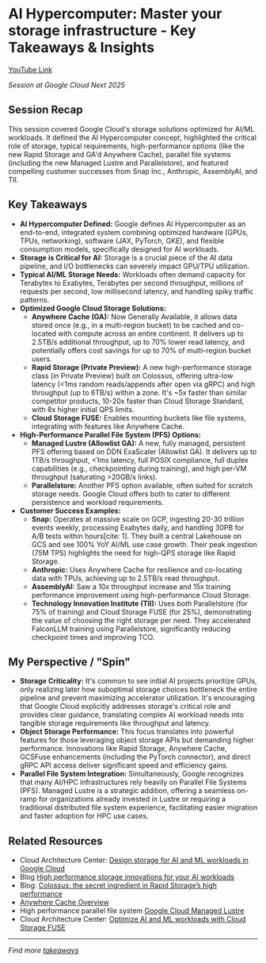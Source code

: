 # AI Hypercomputer: Master your storage infrastructure - Key Takeaways & Insights

[YouTube Link](https://youtu.be/CXwFLE4Eelg?si=NNy_uWDJxqX_Hr3z)

*Session at Google Cloud Next 2025*

## Session Recap
This session covered Google Cloud's storage solutions optimized for AI/ML workloads. It defined the AI Hypercomputer concept, highlighted the critical role of storage, typical requirements, high-performance options (like the new Rapid Storage and GA'd Anywhere Cache), parallel file systems (including the new Managed Lustre and Parallelstore), and featured compelling customer successes from Snap Inc., Anthropic, AssemblyAI, and TII.

## Key Takeaways
* **AI Hypercomputer Defined:** Google defines AI Hypercomputer as an end-to-end, integrated system combining optimized hardware (GPUs, TPUs, networking), software (JAX, PyTorch, GKE), and flexible consumption models, specifically designed for AI workloads.
* **Storage is Critical for AI:** Storage is a crucial piece of the AI data pipeline, and I/O bottlenecks can severely impact GPU/TPU utilization.
* **Typical AI/ML Storage Needs:** Workloads often demand capacity for Terabytes to Exabytes, Terabytes per second throughput, millions of requests per second, low millisecond latency, and handling spiky traffic patterns.
* **Optimized Google Cloud Storage Solutions:**
    * **Anywhere Cache (GA):** Now Generally Available, it allows data stored once (e.g., in a multi-region bucket) to be cached and co-located with compute across an entire continent. It delivers up to 2.5TB/s additional throughput, up to 70% lower read latency, and potentially offers cost savings for up to 70% of multi-region bucket users.
    * **Rapid Storage (Private Preview):** A new high-performance storage class (in Private Preview) built on Colossus, offering ultra-low latency (<1ms random reads/appends after open via gRPC) and high throughput (up to 6TB/s) within a zone. It's ~5x faster than similar competitor products, 10-20x faster than Cloud Storage Standard, with 8x higher initial QPS limits.
    * **Cloud Storage FUSE:** Enables mounting buckets like file systems, integrating with features like Anywhere Cache.
* **High-Performance Parallel File System (PFS) Options:**
    * **Managed Lustre (Allowlist GA):** A new, fully managed, persistent PFS offering based on DDN ExaScaler (Allowlist GA). It delivers up to 1TB/s throughput, <1ms latency, full POSIX compliance, full duplex capabilities (e.g., checkpointing during training), and high per-VM throughput (saturating >20GB/s links).
    * **Parallelstore:** Another PFS option available, often suited for scratch storage needs. Google Cloud offers both to cater to different persistence and workload requirements.
* **Customer Success Examples:**
    * **Snap:** Operates at massive scale on GCP, ingesting 20-30 *trillion* events weekly, processing Exabytes daily, and handling 30PB for A/B tests within hours[cite: 1]. They built a central Lakehouse on GCS and see 100% YoY AI/ML use case growth. Their peak ingestion (75M TPS) highlights the need for high-QPS storage like Rapid Storage.
    * **Anthropic:** Uses Anywhere Cache for resilience and co-locating data with TPUs, achieving up to 2.5TB/s read throughput.
    * **AssemblyAI:** Saw a 10x throughput increase and 15x training performance improvement using high-performance Cloud Storage.
    * **Technology Innovation Institute (TII):** Uses *both* Parallelstore (for 75% of training) and Cloud Storage FUSE (for 25%), demonstrating the value of choosing the right storage per need. They accelerated FalconLLM training using Parallelstore, significantly reducing checkpoint times and improving TCO.

## My Perspective / "Spin"
* **Storage Criticality:** It's common to see initial AI projects prioritize GPUs, only realizing later how suboptimal storage choices bottleneck the entire pipeline and prevent maximizing accelerator utilization. It's encouraging that Google Cloud explicitly addresses storage's critical role and provides clear guidance, translating complex AI workload needs into tangible storage requirements like throughput and latency.
* **Object Storage Performance:** This focus translates into powerful features for those leveraging object storage APIs but demanding higher performance. Innovations like Rapid Storage, Anywhere Cache, GCSFuse enhancements (including the PyTorch connector), and direct gRPC API access deliver significant speed and efficiency gains.
* **Parallel File System Integration:** Simultaneously, Google recognizes that many AI/HPC infrastructures rely heavily on Parallel File Systems (PFS). Managed Lustre is a strategic addition, offering a seamless on-ramp for organizations already invested in Lustre or requiring a traditional distributed file system experience, facilitating easier migration and faster adoption for HPC use cases.

## Related Resources
* Cloud Architecture Center: [Design storage for AI and ML workloads in Google Cloud](https://cloud.google.com/architecture/ai-ml/storage-for-ai-ml)
* Blog [High performance storage innovations for your AI workloads](https://cloud.google.com/blog/products/storage-data-transfer/high-performance-storage-innovations-for-ai-hpc)
* Blog: [Colossus: the secret ingredient in Rapid Storage’s high performance](https://cloud.google.com/blog/products/storage-data-transfer/how-the-colossus-stateful-protocol-benefits-rapid-storage)
* [Anywhere Cache Overview](https://cloud.google.com/storage/docs/anywhere-cache)
* High performance parallel file system [Google Cloud Managed Lustre](https://cloud.google.com/products/managed-lustre?hl=en)
* Cloud Architecture Center: [Optimize AI and ML workloads with Cloud Storage FUSE](https://cloud.google.com/architecture/optimize-ai-ml-workloads-cloud-storage-fuse)

---
*Find more [takeaways](https://github.com/knachiketa04/google-cloud-next-2025-storage-sessions/tree/main/takeaways)*